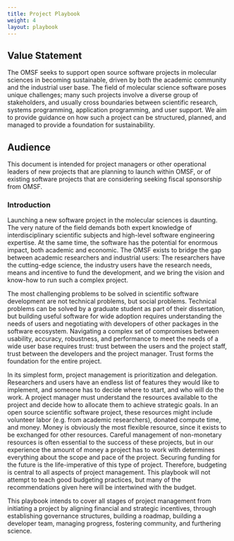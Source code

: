 ```yaml
---
title: Project Playbook
weight: 4
layout: playbook
---
```


## Value Statement
The OMSF seeks to support open source software projects in molecular sciences in becoming sustainable, driven by both the academic community and the industrial user base. The field of molecular science software poses unique challenges; many such projects involve a diverse group of stakeholders, and usually cross boundaries between scientific research, systems programming, application programming, and user support. We aim to provide guidance on how such a project can be structured, planned, and managed to provide a foundation for sustainability.

## Audience 
This document is intended for project managers or other operational leaders of new projects that are planning to launch within OMSF, or of existing software projects that are considering seeking fiscal sponsorship from OMSF.

### Introduction
Launching a new software project in the molecular sciences is daunting. The very nature of the field demands both expert knowledge of interdisciplinary scientific subjects and high-level software engineering expertise. At the same time, the software has the potential for enormous impact, both academic and economic. The OMSF exists to bridge the gap between academic researchers and industrial users: The researchers have the cutting-edge science, the industry users have the research needs, means and incentive to fund the development, and we bring the vision and know-how to run such a complex project.

The most challenging problems to be solved in scientific software development are not technical problems, but social problems. Technical problems can be solved by a graduate student as part of their dissertation, but building useful software for wide adoption requires understanding the needs of users and negotiating with developers of other packages in the software ecosystem. Navigating a complex set of compromises between usability, accuracy, robustness, and performance to meet the needs of a wide user base requires trust: trust between the users and the project staff, trust between the developers and the project manager. Trust forms the foundation for the entire project.

In its simplest form, project management is prioritization and delegation. Researchers and users have an endless list of features they would like to implement, and someone has to decide where to start, and who will do the work. A project manager must understand the resources available to the project and decide how to allocate them to achieve strategic goals. In an open source scientific software project, these resources might include volunteer labor (e.g. from academic researchers), donated compute time, and money. Money is obviously the most flexible resource, since it exists to be exchanged for other resources. Careful management of non-monetary resources is often essential to the success of these projects, but in our experience the amount of money a project has to work with determines everything about the scope and pace of the project. Securing funding for the future is the life-imperative of this type of project. Therefore, budgeting is central to all aspects of project management. This playbook will not attempt to teach good budgeting practices, but many of the recommendations given here will be intertwined with the budget. 

This playbook intends to cover all stages of project management from initiating a project by aligning financial and strategic incentives, through establishing governance structures, building a roadmap, building a developer team, managing progress, fostering community, and furthering science.
